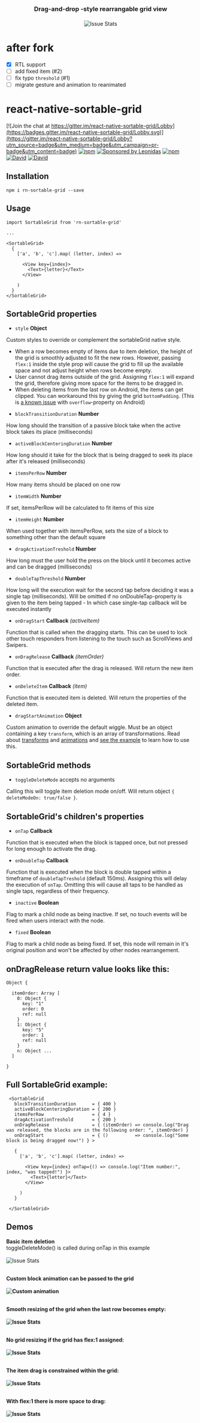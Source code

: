 
<h3 align="center" style="margin-bottom: 21px;">
  Drag-and-drop -style rearrangable grid view
</h3>

<p align="center">
  <img alt="Issue Stats" src="http://i.giphy.com/gcB8YYVtL2BsA.gif">
</p>

# after fork
- [x] RTL support
- [ ] add fixed item (#2)
- [ ] fix typo `threshold` (#1)
- [ ] migrate gesture and animation to reanimated
# react-native-sortable-grid

[![Join the chat at https://gitter.im/react-native-sortable-grid/Lobby](https://badges.gitter.im/react-native-sortable-grid/Lobby.svg)](https://gitter.im/react-native-sortable-grid/Lobby?utm_source=badge&utm_medium=badge&utm_campaign=pr-badge&utm_content=badge)
[![npm](https://img.shields.io/npm/dm/react-native-sortable-grid.svg)]()
[![Sponsored by Leonidas](https://img.shields.io/badge/sponsored%20by-leonidas-389fc1.svg)](https://leonidasoy.fi/opensource)
[![npm](https://img.shields.io/npm/l/react-native-sortable-grid.svg)]()
[![David](https://img.shields.io/david/ollija/react-native-sortable-grid.svg)]()
[![David](https://img.shields.io/david/dev/ollija/react-native-sortable-grid.svg)]()

## Installation

``` npm i rn-sortable-grid --save ```

## Usage

```
import SortableGrid from 'rn-sortable-grid'

...

<SortableGrid>
  {
    ['a', 'b', 'c'].map( (letter, index) =>

      <View key={index}>
        <Text>{letter}</Text>
      </View>

    )
  }
</SortableGrid>

```

## SortableGrid properties

 -  ``` style ``` **Object**

  Custom styles to override or complement the sortableGrid native style.

  *  When a row becomes empty of items due to item deletion, the height of the grid is smoothly adjusted to fit the new rows. However, passing ```flex:1``` inside the style prop will cause the grid to fill up the available space and not adjust height when rows become empty.
  * User cannot drag items outside of the grid. Assigning ```flex:1``` will expand the grid, therefore giving more space for the items to be dragged in.
  * When deleting items from the last row on Android, the items can get clipped. You can workaround this by giving the grid ```bottomPadding```. (This is <a href="https://facebook.github.io/react-native/releases/0.26/docs/known-issues.html#the-overflow-style-property-defaults-to-hidden-and-cannot-be-changed-on-android">a known issue</a> with ```overflow```-property on Android)


 -  ``` blockTransitionDuration ``` **Number**

  How long should the transition of a passive block take when the active block takes its place (milliseconds)

 -  ``` activeBlockCenteringDuration ``` **Number**

  How long should it take for the block that is being dragged to seek its place after it's released  (milliseconds)

 -  ``` itemsPerRow ``` **Number**

  How many items should be placed on one row

 -  ``` itemWidth ``` **Number**

  If set, itemsPerRow will be calculated to fit items of this size

 -  ``` itemHeight ``` **Number**

  When used together with itemsPerRow, sets the size of a block to something other than the default square

 -  ``` dragActivationTreshold ``` **Number**

  How long must the user hold the press on the block until it becomes active and can be dragged (milliseconds)

 -  ``` doubleTapThreshold ``` **Number**

  How long will the execution wait for the second tap before deciding it was a single tap (milliseconds).
  Will be omitted if no onDoubleTap-property is given to the item being tapped - In which case single-tap callback will be executed instantly

 -  ``` onDragStart ``` **Callback** *(activeItem)*

  Function that is called when the dragging starts. This can be used to lock other touch responders from listening to the touch such as ScrollViews and Swipers.

 -  ``` onDragRelease ``` **Callback** *(itemOrder)*

  Function that is executed after the drag is released. Will return the new item order.

 -  ``` onDeleteItem ``` **Callback** *(item)*

  Function that is executed item is deleted. Will return the properties of the deleted item.

 -  ``` dragStartAnimation ``` **Object**

  Custom animation to override the default wiggle. Must be an object containing a key ```transform```, which is an array of transformations. Read about [transforms](https://facebook.github.io/react-native/docs/transforms.html) and [animations](https://facebook.github.io/react-native/docs/animated.html) and [see the example](example/customAnimationExample.js#L47) to learn how to use this.

## SortableGrid methods

 -  ``` toggleDeleteMode ``` accepts no arguments

  Calling this will toggle item deletion mode on/off. Will return object ```{ deleteModeOn: true/false }```.


## SortableGrid's children's properties

 -  ``` onTap ``` **Callback**

  Function that is executed when the block is tapped once, but not pressed for long enough to activate the drag.

 -  ``` onDoubleTap ``` **Callback**

  Function that is executed when the block is double tapped within a timeframe of ```doubleTapTreshold``` (default 150ms). Assigning this will delay the execution of ```onTap```. Omitting this will cause all taps to be handled as single taps, regardless of their frequency.

 - ``` inactive ``` **Boolean**

Flag to mark a child node as being inactive. If set, no touch events will be fired when users interact with the node.

- ``` fixed ``` **Boolean**

Flag to mark a child node as being fixed. If set, this node will remain in it's original position and won't be affected by other nodes rearrangement.

## onDragRelease return value looks like this:

```
Object {

  itemOrder: Array [
    0: Object {
      key: "1"
      order: 0
      ref: null
    }
    1: Object {
      key: "5"
      order: 1
      ref: null
    }
    n: Object ...
  ]

}
```

## Full SortableGrid example:

```
 <SortableGrid
   blockTransitionDuration      = { 400 }
   activeBlockCenteringDuration = { 200 }
   itemsPerRow                  = { 4 }
   dragActivationTreshold       = { 200 }
   onDragRelease                = { (itemOrder) => console.log("Drag was released, the blocks are in the following order: ", itemOrder) }
   onDragStart                  = { ()          => console.log("Some block is being dragged now!") } >

   {
     ['a', 'b', 'c'].map( (letter, index) =>

       <View key={index} onTap={() => console.log("Item number:", index, "was tapped!") }>
         <Text>{letter}</Text>
       </View>

     )
   }

 </SortableGrid>

```

## Demos

<p align="center">

  <b>Basic item deletion</b><br>toggleDeleteMode() is called during onTap in this example<br><br>
  <img alt="Issue Stats" src="http://i.giphy.com/S4OC2Rt4JXEK4.gif">
  <br><br>

  <b>Custom block animation can be passed to the grid<br><br>
  <img alt="Custom animation" src="http://i.giphy.com/FPyiKkqWf1fLW.gif">
  <br><br>

  <b>Smooth resizing of the grid when the last row becomes empty:</b><br><br>
  <img alt="Issue Stats" src="http://i.giphy.com/PEU01yJh997qM.gif">
  <br><br>

  <b>No grid resizing if the grid has flex:1 assigned:</b><br><br>
  <img alt="Issue Stats" src="http://i.giphy.com/fxBIhIkzydDW0.gif">
  <br><br>

  <b>The item drag is constrained within the grid:</b><br><br>
  <img alt="Issue Stats" src="http://i.giphy.com/4YsV4fvEmb9Dy.gif">
  <br><br>

  <b>With flex:1 there is more space to drag:</b><br><br>
  <img alt="Issue Stats" src="http://i.giphy.com/lX4NyomLbnRvi.gif">

</p>

